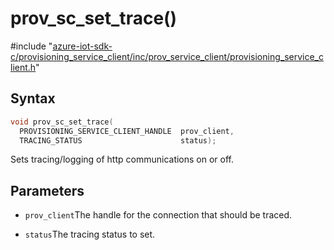 # prov_sc_set_trace()

\#include "[azure-iot-sdk-c/provisioning_service_client/inc/prov_service_client/provisioning_service_client.h](../iot-c-ref-provisioning-service-client-h.md)"  

## Syntax

```C
void prov_sc_set_trace(
  PROVISIONING_SERVICE_CLIENT_HANDLE  prov_client,
  TRACING_STATUS                      status);
```

Sets tracing/logging of http communications on or off.

## Parameters
* `prov_client`The handle for the connection that should be traced. 

* `status`The tracing status to set.

